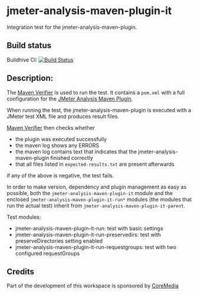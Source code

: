 # jmeter-analysis-maven-plugin-it

Integration test for the jmeter-analysis-maven-plugin.

Build status
------------
Buildhive CI:
[![Build Status](https://buildhive.cloudbees.com/job/afranken/job/jmeter-analysis-maven-plugin-it/badge/icon)](https://buildhive.cloudbees.com/job/afranken/job/jmeter-analysis-maven-plugin-it/)

Description:
------------

The [Maven Verifier][1] is used to run the test.
It contains a `pom.xml` with a full configuration for the [JMeter Analysis Maven Plugin][2].

When running the test, the jmeter-analysis-maven-plugin is executed with a JMeter test XML file and produces result files.

[Maven Verifier][1] then checks whether
 * the plugin was executed successfully
 * the maven log shows any ERRORS
 * the maven log contains text that indicates that the jmeter-analysis-maven-plugin finished correctly
 * that all files listed in `expected-results.txt` are present afterwards

if any of the above is negative, the test fails.

In order to make version, dependency and plugin management as easy as possible, both the `jmeter-analysis-maven-plugin-it` module and the enclosed `jmeter-analysis-maven-plugin-it-run*` modules (the modules that run the actual test) inherit from `jmeter-analysis-maven-plugin-it-parent`.

Test modules:
 * jmeter-analysis-maven-plugin-it-run: test with basic settings
 * jmeter-analysis-maven-plugin-it-run-preservedirs: test with preserveDirectories setting enabled
 * jmeter-analysis-maven-plugin-it-run-requestgroups: test with two configured requestGroups


Credits
--------------

Part of the development of this workspace is sponsored by [CoreMedia][3]

[1]:    http://maven.apache.org/shared/maven-verifier/        "Maven Verifier Component"
[2]:    http://jmeter.lazerycode.com                          "JMeter Analysis Maven Plugin"
[3]:    http://www.coremedia.com                                    "CoreMedia AG"
